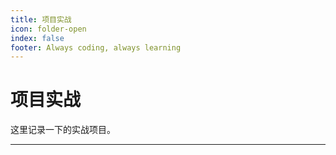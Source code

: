 ```yaml
---
title: 项目实战
icon: folder-open
index: false
footer: Always coding, always learning
---
```

# 项目实战

这里记录一下的实战项目。

---
